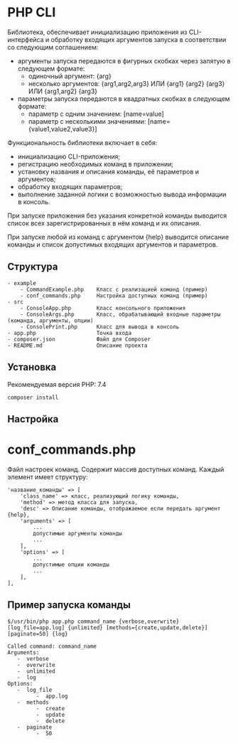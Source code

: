# PHP CLI

Библиотека, обеспечивает инициализацию приложения из CLI-интерфейса и обработку входящих аргументов запуска в соответствии со следующим соглашением:
- аргументы запуска передаются в фигурных скобках через запятую в следующем формате:
    - одиночный аргумент: {arg}
    - несколько аргументов: {arg1,arg2,arg3} ИЛИ {arg1} {arg2} {arg3} ИЛИ {arg1,arg2} {arg3}
- параметры запуска передаются в квадратных скобках в следующем формате:
    - параметр с одним значением: [name=value]
    - параметр с несколькими значениями: [name={value1,value2,value3}]
    
Функциональность библиотеки включает в себя:
- инициализацию CLI-приложения;
- регистрацию необходимых команд в приложении;
- установку названия и описания команды, её параметров и аргументов;
- обработку входящих параметров;
- выполнение заданной логики с возможностью вывода информации в консоль.

При запуске приложения без указания конкретной команды выводится список всех зарегистрированных в нём команд и их описания.

При запуске любой из команд с аргументом {help} выводится описание команды и список допустимых входящих аргументов и параметров.

## Структура
    - example
        - CommandExample.php    Класс с реализацией команд (пример)
        - conf_commands.php     Настройка доступных команд (пример)
    - src
        - ConsoleApp.php        Класс консольного приложения
        - ConsoleArgs.php       Класс, обрабатывающий входные параметры (команда, аргументы, опции)
        - ConsolePrint.php      Класс для вывода в консоль
    - app.php                   Точка входа
    - composer.json             Файл для Composer
    - README.md                 Описание проекта


## Установка
Рекомендуемая версия PHP: 7.4

    composer install

## Настройка
# conf_commands.php
Файл настроек команд.
Содержит массив доступных команд.
Каждый элемент имеет структуру:

    'название_команды' => [
        'class_name' => класс, реализующий логику команды,
        'method' => метод класса для запуска,
        'desc' => Описание команды, отображаемое если передать аргумент {help},
        'arguments' => [
            ...
            допустимые аргументы команды
            ...
        ],
        'options' => [
            ...
            допустимые опции команды
            ...
        ],
    ],

## Пример запуска команды
    $/usr/bin/php app.php command_name {verbose,overwrite} [log_file=app.log] {unlimited} [methods={create,update,delete}] [paginate=50] {log}
    
    Called command: command_name
    Arguments:
       -  verbose
       -  overwrite
       -  unlimited
       -  log
    Options:
       -  log_file
             -  app.log
       -  methods
             -  create
             -  update
             -  delete
       -  paginate
             -  50
